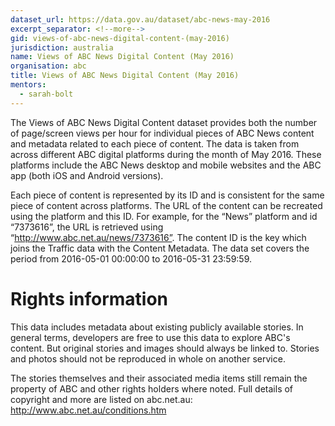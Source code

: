 ```yaml
---
dataset_url: https://data.gov.au/dataset/abc-news-may-2016
excerpt_separator: <!--more-->
gid: views-of-abc-news-digital-content-(may-2016)
jurisdiction: australia
name: Views of ABC News Digital Content (May 2016)
organisation: abc
title: Views of ABC News Digital Content (May 2016)
mentors:
  - sarah-bolt
---
```


The Views of ABC News Digital Content dataset provides both the number of page/screen views per hour for individual pieces of ABC News content and metadata related to each piece of content.  The data is taken from across different ABC digital platforms during the month of May 2016.  These platforms include the ABC News desktop and mobile websites and the ABC app (both iOS and Android versions).

<!--more-->

Each piece of content is represented by its ID and is consistent for the same piece of content across platforms.  The URL of the content can be recreated using the platform and this ID.  For example, for the “News” platform and id “7373616”, the URL is retrieved using “http://www.abc.net.au/news/7373616”. The content ID is the key which joins the Traffic data with the Content Metadata.
The data set covers the period from 2016-05-01 00:00:00 to 2016-05-31 23:59:59.

# Rights information
This data includes metadata about existing publicly available stories. In general terms, developers are free to use this data to explore ABC's content. But original stories and images should always be linked to. Stories and photos should not be reproduced in whole on another service.

The stories themselves and their associated media items still remain the property of ABC and other rights holders where noted. Full details of copyright and more are listed on abc.net.au: http://www.abc.net.au/conditions.htm